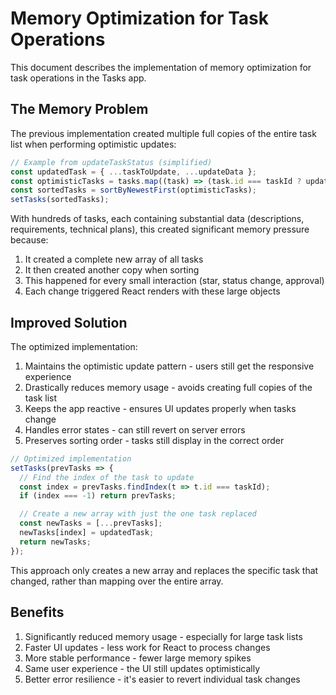 # Memory Optimization for Task Operations

This document describes the implementation of memory optimization for task operations in the Tasks app.

## The Memory Problem

The previous implementation created multiple full copies of the entire task list when performing optimistic updates:

```javascript
// Example from updateTaskStatus (simplified)
const updatedTask = { ...taskToUpdate, ...updateData };
const optimisticTasks = tasks.map((task) => (task.id === taskId ? updatedTask : task));
const sortedTasks = sortByNewestFirst(optimisticTasks);
setTasks(sortedTasks);
```

With hundreds of tasks, each containing substantial data (descriptions, requirements, technical plans), this created significant memory pressure because:

1. It created a complete new array of all tasks
2. It then created another copy when sorting
3. This happened for every small interaction (star, status change, approval)
4. Each change triggered React renders with these large objects

## Improved Solution

The optimized implementation:

1. Maintains the optimistic update pattern - users still get the responsive experience
2. Drastically reduces memory usage - avoids creating full copies of the task list
3. Keeps the app reactive - ensures UI updates properly when tasks change
4. Handles error states - can still revert on server errors
5. Preserves sorting order - tasks still display in the correct order

```javascript
// Optimized implementation
setTasks(prevTasks => {
  // Find the index of the task to update
  const index = prevTasks.findIndex(t => t.id === taskId);
  if (index === -1) return prevTasks;

  // Create a new array with just the one task replaced
  const newTasks = [...prevTasks];
  newTasks[index] = updatedTask;
  return newTasks;
});
```

This approach only creates a new array and replaces the specific task that changed, rather than mapping over the entire array.

## Benefits

1. Significantly reduced memory usage - especially for large task lists
2. Faster UI updates - less work for React to process changes
3. More stable performance - fewer large memory spikes
4. Same user experience - the UI still updates optimistically
5. Better error resilience - it's easier to revert individual task changes
